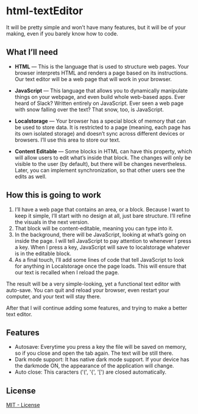 # html-textEditor
It will be pretty simple and won’t have many features, but it will be of your making, even if you barely know how to code.

## What I’ll need

* __HTML__ — This is the language that is used to structure web pages. Your browser interprets HTML and renders a page based on its instructions. Our text editor will be a web page that will work in your browser. 

* __JavaScript__ — This language that allows you to dynamically manipulate things on your webpage, and even build whole web-based apps. Ever heard of Slaсk? Written entirely on JavaScript. Ever seen a web page with snow falling over the text? That snow, too, is JavaScript.

* __Localstorage__ — Your browser has a special block of memory that can be used to store data. It is restricted to a page (meaning, each page has its own isolated storage) and doesn’t sync across different devices or browsers. I’ll use this area to store our text. 

* __Content Editable__ — Some blocks in HTML can have this property, which will allow users to edit what’s inside that block. The changes will only be visible to the user (by default), but there will be changes nevertheless. Later, you can implement synchronization, so that other users see the edits as well. 

## How this is going to work

1. I’ll have a web page that contains an area, or a block. Because I want to keep it simple, I’ll start with no design at all, just bare structure. I’ll refine the visuals in the next version.
2. That block will be content-editable, meaning you can type into it.
3. In the background, there will be JavaScript, looking at what’s going on inside the page. I will tell JavaScript to pay attention to whenever I press a key. When I press a key, JavaScript will save to localstorage whatever is in the editable block.
4. As a final touch, I’ll add some lines of code that tell JavaScript to look for anything in Localstorage once the page loads. This will ensure that our text is recalled when I reload the page. 

The result will be a very simple-looking, yet a functional text editor with auto-save. You can quit and reload your browser, even restart your computer, and your text will stay there. 

After that I will continue adding some features, and trying to make a better text editor.

## Features

* Autosave: Everytime you press a key the file will be saved on memory, so if you close and open the tab again. The text will be still there.
* Dark mode support: It has native dark mode support. If your device has the darkmode ON, the appearance of the application will change.
* Auto close: This caracters ('(', '{', '[') are closed automatically.

## License

[MIT - License](LICENSE.md)